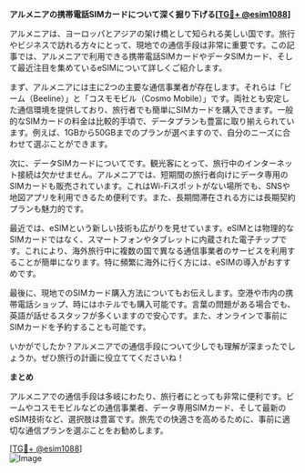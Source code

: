 **アルメニアの携帯電話SIMカードについて深く掘り下げる[[TG💪+ @esim1088](https://t.me/s/esim1088)]**

アルメニアは、ヨーロッパとアジアの架け橋として知られる美しい国です。旅行やビジネスで訪れる方々にとって、現地での通信手段は非常に重要です。この記事では、アルメニアで利用できる携帯電話SIMカードやデータSIMカード、そして最近注目を集めているeSIMについて詳しくご紹介します。

まず、アルメニアには主に2つの主要な通信事業者が存在します。それらは「ビーム（Beeline）」と「コスモモビル（Cosmo Mobile）」です。両社とも安定した通信環境を提供しており、旅行者でも簡単にSIMカードを購入できます。一般的なSIMカードの料金は比較的手頃で、データプランも豊富に取り揃えられています。例えば、1GBから50GBまでのプランが選べますので、自分のニーズに合わせて選ぶことができます。

次に、データSIMカードについてです。観光客にとって、旅行中のインターネット接続は欠かせません。アルメニアでは、短期間の旅行者向けにデータ専用のSIMカードも販売されています。これはWi-Fiスポットがない場所でも、SNSや地図アプリを利用できるため便利です。また、長期間滞在される方には長期契約プランも魅力的です。

最近では、eSIMという新しい技術も広がりを見せています。eSIMとは物理的なSIMカードではなく、スマートフォンやタブレットに内蔵された電子チップです。これにより、海外旅行中に複数の国で異なる通信事業者のサービスを利用することが簡単になります。特に頻繁に海外に行く方には、eSIMの導入がおすすめです。

最後に、現地でのSIMカード購入方法についてもお伝えします。空港や市内の携帯電話ショップ、時にはホテルでも購入可能です。言葉の問題がある場合でも、英語が話せるスタッフが多くいますので安心です。また、オンラインで事前にSIMカードを予約することも可能です。

いかがでしたか？アルメニアでの通信手段について少しでも理解が深まったでしょうか。ぜひ旅行の計画に役立ててくださいね！

**まとめ**

アルメニアでの通信手段は多岐にわたり、旅行者にとっても非常に便利です。ビームやコスモモビルなどの通信事業者、データ専用SIMカード、そして最新のeSIM技術など、選択肢は豊富です。旅先での快適さを高めるために、事前に適切な通信プランを選ぶことをお勧めします。

[[TG💪+ @esim1088](https://t.me/s/esim1088)]  
![Image](https://i.postimg.cc/Y0z9fWf4/image.png)